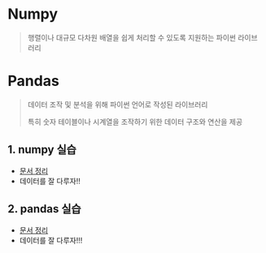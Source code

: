 # Numpy

> 행렬이나 대규모 다차원 배열을 쉽게 처리할 수 있도록 지원하는 파이썬 라이브러리



# Pandas

> 데이터 조작 및 분석을 위해 파이썬 언어로 작성된 라이브러리
>
> 특히 숫자 테이블이나 시계열을 조작하기 위한 데이터 구조와 연산을 제공



## 1. numpy 실습

- [문서 정리](./numpan)
- 데이터를 잘 다루자!!



## 2. pandas 실습

- [문서 정리](./pandas)
- 데이터를 잘 다루자!!!

